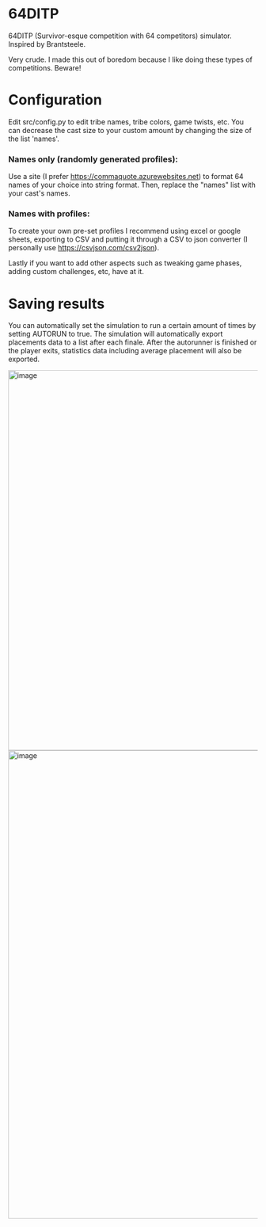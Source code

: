 # 64DITP
64DITP (Survivor-esque competition with 64 competitors) simulator. Inspired by Brantsteele.

Very crude. I made this out of boredom because I like doing these types of competitions. Beware!
# Configuration
Edit src/config.py to edit tribe names, tribe colors, game twists, etc.
You can decrease the cast size to your custom amount by changing the size of the list 'names'.

### Names only (randomly generated profiles):
Use a site (I prefer https://commaquote.azurewebsites.net) to format 64 names of your choice into string format. Then, replace the "names" list with your cast's names.
### Names with profiles:
To create your own pre-set profiles I recommend using excel or google sheets, exporting to CSV and putting it through a CSV to json converter (I personally use https://csvjson.com/csv2json).

Lastly if you want to add other aspects such as tweaking game phases, adding custom challenges, etc, have at it.

# Saving results
You can automatically set the simulation to run a certain amount of times by setting AUTORUN to true.
The simulation will automatically export placements data to a list after each finale.
After the autorunner is finished or the player exits, statistics data including average placement will also be exported.

<img width="574" height="768" alt="image" src="https://github.com/user-attachments/assets/465573e9-07bd-42b3-a7b7-fc950e8c4c32" />

<img width="1544" height="946" alt="image" src="https://github.com/user-attachments/assets/43a4c3ae-415b-49ab-8c53-03e670674e59" />
